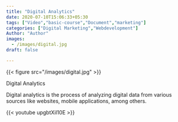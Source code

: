 ```yaml
---
title: "Digital Analytics"
date: 2020-07-10T15:06:33+05:30
tags: ["Video","basic-course","Document","marketing"]
categories: ["Digital Marketing","Webdevelopment"]
Author: "Author"
images:
  - /images/digital.jpg
draft: false

---
```


{{< figure src="/images/digital.jpg" >}}

Digital Analytics

Digital analytics is the process of analyzing digital data from various sources like websites, mobile applications, among others.

{{< youtube upgbtXil10E >}}

